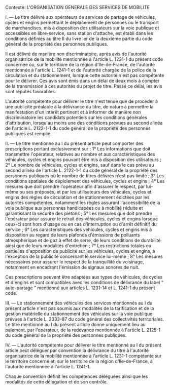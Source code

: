 Contexte: L'ORGANISATION GENERALE DES SERVICES  DE MOBILITE

I. — Le titre délivré aux opérateurs de services de partage de véhicules, cycles et engins permettant le déplacement de personnes ou le transport de marchandises, mis à disposition des utilisateurs sur la voie publique et accessibles en libre-service, sans station d'attache, est établi dans les conditions définies au titre II du livre Ier de la deuxième partie du code général de la propriété des personnes publiques.

Il est délivré de manière non discriminatoire, après avis de l'autorité organisatrice de la mobilité mentionnée à l'article L. 1231-1 du présent code concernée ou, sur le territoire de la région d'Ile-de-France, de l'autorité mentionnée à l'article L. 1241-1 et de l'autorité chargée de la police de la circulation et du stationnement, lorsque cette autorité n'est pas compétente pour le délivrer. Ces avis sont émis dans un délai de deux mois à compter de la transmission à ces autorités du projet de titre. Passé ce délai, les avis sont réputés favorables.

L'autorité compétente pour délivrer le titre n'est tenue que de procéder à une publicité préalable à la délivrance du titre, de nature à permettre la manifestation d'un intérêt pertinent et à informer de manière non discriminatoire les candidats potentiels sur les conditions générales d'attribution, lorsqu'au moins une des conditions prévues au second alinéa de l'article L. 2122-1-1 du code général de la propriété des personnes publiques est remplie.

II. — Le titre mentionné au I du présent article peut comporter des prescriptions portant exclusivement sur : 1° Les informations que doit transmettre l'opérateur, relatives au nombre et aux caractéristiques des véhicules, cycles et engins pouvant être mis à disposition des utilisateurs ; 2° Le nombre de véhicules, cycles et engins, sauf dans le cas prévu au second alinéa de l'article L. 2122-1-1 du code général de la propriété des personnes publiques où le nombre de titres délivrés n'est pas limité ; 3° Les conditions spatiales de déploiement des véhicules, cycles et engins ; 4° Les mesures que doit prendre l'opérateur afin d'assurer le respect, par lui-même ou ses préposés, et par les utilisateurs des véhicules, cycles et engins des règles de circulation et de stationnement édictées par les autorités compétentes, notamment les règles assurant l'accessibilité de la voie publique aux personnes handicapées ou à mobilité réduite et garantissant la sécurité des piétons ; 5° Les mesures que doit prendre l'opérateur pour assurer le retrait des véhicules, cycles et engins lorsque ceux-ci sont hors d'usage ou en cas d'interruption ou d'arrêt définitif du service ; 6° Les caractéristiques des véhicules, cycles et engins mis à disposition au regard de leurs plafonds d'émissions de polluants atmosphérique et de gaz à effet de serre, de leurs conditions de durabilité ainsi que de leurs modalités d'entretien ; 7° Les restrictions totales ou partielles d'apposition de publicité sur les véhicules, cycles et engins, à l'exception de la publicité concernant le service lui-même ; 8° Les mesures nécessaires pour assurer le respect de la tranquillité du voisinage, notamment en encadrant l'émission de signaux sonores de nuit.

Ces prescriptions peuvent être adaptées aux types de véhicules, de cycles et d'engins et sont compatibles avec les conditions de délivrance du label “ auto-partage ” mentionné aux articles L. 1231-14 et L. 1241-1 du présent code.

III. — Le stationnement des véhicules des services mentionnés au I du présent article n'est pas soumis aux modalités de la tarification et de la gestion matérielle du stationnement des véhicules sur la voie publique prévues à l'article L. 2333-87 du code général des collectivités territoriales. Le titre mentionné au I du présent article donne uniquement lieu au paiement, par l'opérateur, de la redevance mentionnée à l'article L. 2125-1 du code général de la propriété des personnes publiques.

IV. — L'autorité compétente pour délivrer le titre mentionné au I du présent article peut déléguer par convention la délivrance du titre à l'autorité organisatrice de la mobilité mentionnée à l'article L. 1231-1 compétente sur le territoire concerné et, sur le territoire de la région d'Ile-de-France, à l'autorité mentionnée à l'article L. 1241-1.

Chaque convention définit les compétences déléguées ainsi que les modalités de cette délégation et de son contrôle.